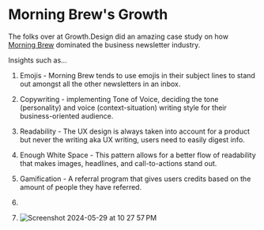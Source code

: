 # Morning Brew's Growth

The folks over at Growth.Design did an amazing case study on how [Morning Brew](https://growth.design/case-studies/morning-brew-newsletter-retention) dominated the business newsletter industry. 

Insights such as...

1. Emojis - Morning Brew tends to use emojis in their subject lines to stand out amongst all the other newsletters in an inbox.

2. Copywriting - implementing Tone of Voice, deciding the tone (personality) and voice (context-situation) writing style for their business-oriented audience.

3. Readability - The UX design is always taken into account for a product but never the writing aka UX writing, users need to easily digest info.

4. Enough White Space - This pattern allows for a better flow of readability that makes images, headlines, and call-to-actions stand out.

5. Gamification - A referral program that gives users credits based on the amount of people they have referred.
6.
7. ![Screenshot 2024-05-29 at 10 27 57 PM](https://github.com/erascon7/TIL/assets/39039416/af3ff24c-6ad1-4e09-90f4-5dc12f857541)
